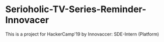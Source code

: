 # Serioholic-TV-Series-Reminder-Innovacer
This is a project for HackerCamp'19 by Innovaccer: SDE-Intern (Platform) 

